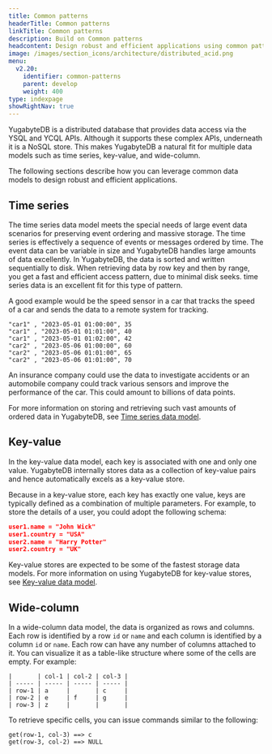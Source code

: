 ```yaml
---
title: Common patterns
headerTitle: Common patterns
linkTitle: Common patterns
description: Build on Common patterns
headcontent: Design robust and efficient applications using common patterns
image: /images/section_icons/architecture/distributed_acid.png
menu:
  v2.20:
    identifier: common-patterns
    parent: develop
    weight: 400
type: indexpage
showRightNav: true
---
```


YugabyteDB is a distributed database that provides data access via the YSQL and YCQL APIs. Although it supports these complex APIs, underneath it is a NoSQL store. This makes YugabyteDB a natural fit for multiple data models such as time series, key-value, and wide-column.

The following sections describe how you can leverage common data models to design robust and efficient applications.

## Time series

The time series data model meets the special needs of large event data scenarios for preserving event ordering and massive storage. The time series is effectively a sequence of events or messages ordered by time. The event data can be variable in size and YugabyteDB handles large amounts of data excellently. In YugabyteDB, the data is sorted and written sequentially to disk. When retrieving data by row key and then by range, you get a fast and efficient access pattern, due to minimal disk seeks. time series data is an excellent fit for this type of pattern.

A good example would be the speed sensor in a car that tracks the speed of a car and sends the data to a remote system for tracking.

```sql{.nocopy}
"car1" , "2023-05-01 01:00:00", 35
"car1" , "2023-05-01 01:01:00", 40
"car1" , "2023-05-01 01:02:00", 42
"car2" , "2023-05-06 01:00:00", 60
"car2" , "2023-05-06 01:01:00", 65
"car2" , "2023-05-06 01:01:00", 70
```

An insurance company could use the data to investigate accidents or an automobile company could track various sensors and improve the performance of the car. This could amount to billions of data points.

For more information on storing and retrieving such vast amounts of ordered data in YugabyteDB, see [Time series data model](./timeseries).

## Key-value

In the key-value data model, each key is associated with one and only one value. YugabyteDB internally stores data as a collection of key-value pairs and hence automatically excels as a key-value store.

Because in a key-value store, each key has exactly one value, keys are typically defined as a combination of multiple parameters. For example, to store the details of a user, you could adopt the following schema:

```json
user1.name = "John Wick"
user1.country = "USA"
user2.name = "Harry Potter"
user2.country = "UK"
```

Key-value stores are expected to be some of the fastest storage data models. For more information on using YugabyteDB for key-value stores, see [Key-value data model](./keyvalue).

## Wide-column

In a wide-column data model, the data is organized as rows and columns. Each row is identified by a row `id` or `name` and each column is identified by a column `id` or `name`. Each row can have any number of columns attached to it. You can visualize it as a table-like structure where some of the cells are empty. For example:

```sql{.nocopy}
|       | col-1 | col-2 | col-3 |
| ----- | ----- | ----- | ----- |
| row-1 | a     |       | c     |
| row-2 | e     | f     | g     |
| row-3 | z     |       |       |
```

To retrieve specific cells, you can issue commands similar to the following:

```sql{.nocopy}
get(row-1, col-3) ==> c
get(row-3, col-2) ==> NULL
```

